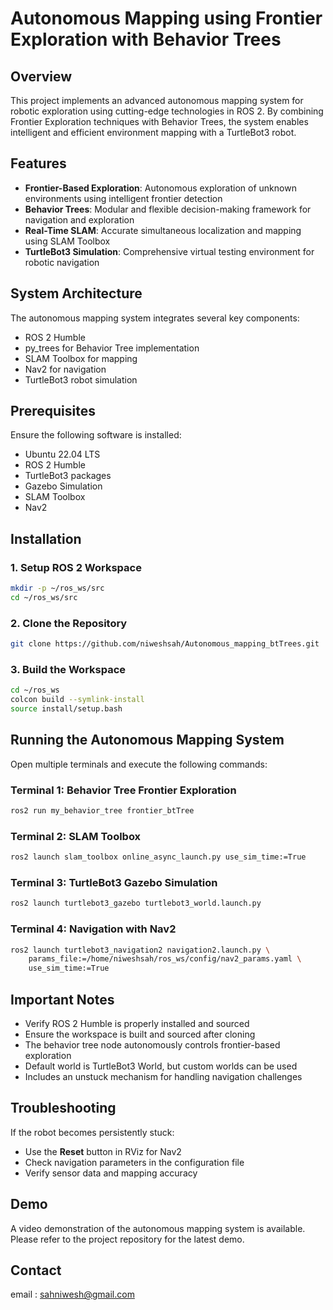 # Autonomous Mapping using Frontier Exploration with Behavior Trees

## Overview

This project implements an advanced autonomous mapping system for robotic exploration using cutting-edge technologies in ROS 2. By combining Frontier Exploration techniques with Behavior Trees, the system enables intelligent and efficient environment mapping with a TurtleBot3 robot.

## Features

- **Frontier-Based Exploration**: Autonomous exploration of unknown environments using intelligent frontier detection
- **Behavior Trees**: Modular and flexible decision-making framework for navigation and exploration
- **Real-Time SLAM**: Accurate simultaneous localization and mapping using SLAM Toolbox
- **TurtleBot3 Simulation**: Comprehensive virtual testing environment for robotic navigation

## System Architecture

The autonomous mapping system integrates several key components:
- ROS 2 Humble
- py_trees for Behavior Tree implementation
- SLAM Toolbox for mapping
- Nav2 for navigation
- TurtleBot3 robot simulation

## Prerequisites

Ensure the following software is installed:

- Ubuntu 22.04 LTS
- ROS 2 Humble
- TurtleBot3 packages
- Gazebo Simulation
- SLAM Toolbox
- Nav2

## Installation

### 1. Setup ROS 2 Workspace

```bash
mkdir -p ~/ros_ws/src
cd ~/ros_ws/src
```

### 2. Clone the Repository

```bash
git clone https://github.com/niweshsah/Autonomous_mapping_btTrees.git
```

### 3. Build the Workspace

```bash
cd ~/ros_ws
colcon build --symlink-install
source install/setup.bash
```

## Running the Autonomous Mapping System

Open multiple terminals and execute the following commands:

### Terminal 1: Behavior Tree Frontier Exploration
```bash
ros2 run my_behavior_tree frontier_btTree
```

### Terminal 2: SLAM Toolbox
```bash
ros2 launch slam_toolbox online_async_launch.py use_sim_time:=True
```

### Terminal 3: TurtleBot3 Gazebo Simulation
```bash
ros2 launch turtlebot3_gazebo turtlebot3_world.launch.py
```

### Terminal 4: Navigation with Nav2
```bash
ros2 launch turtlebot3_navigation2 navigation2.launch.py \
    params_file:=/home/niweshsah/ros_ws/config/nav2_params.yaml \
    use_sim_time:=True
```

## Important Notes

- Verify ROS 2 Humble is properly installed and sourced
- Ensure the workspace is built and sourced after cloning
- The behavior tree node autonomously controls frontier-based exploration
- Default world is TurtleBot3 World, but custom worlds can be used
- Includes an unstuck mechanism for handling navigation challenges

## Troubleshooting

If the robot becomes persistently stuck:
- Use the **Reset** button in RViz for Nav2
- Check navigation parameters in the configuration file
- Verify sensor data and mapping accuracy

## Demo

A video demonstration of the autonomous mapping system is available. Please refer to the project repository for the latest demo.


## Contact

email : sahniwesh@gmail.com
